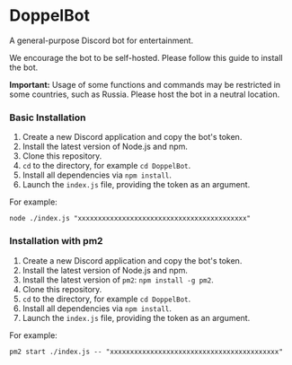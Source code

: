 # DoppelBot

A general-purpose Discord bot for entertainment.

We encourage the bot to be self-hosted. Please follow this guide to install the bot.

**Important:** Usage of some functions and commands may be restricted in some countries, such as Russia. Please host the bot in a neutral location.

### Basic Installation

1. Create a new Discord application and copy the bot's token.
2. Install the latest version of Node.js and npm.
3. Clone this repository.
4. `cd` to the directory, for example `cd DoppelBot`.
5. Install all dependencies via `npm install`.
6. Launch the `index.js` file, providing the token as an argument.

For example:
```
node ./index.js "xxxxxxxxxxxxxxxxxxxxxxxxxxxxxxxxxxxxxxxxxx"
```

### Installation with pm2

1. Create a new Discord application and copy the bot's token.
2. Install the latest version of Node.js and npm.
3. Install the latest version of `pm2`: `npm install -g pm2`.
4. Clone this repository.
5. `cd` to the directory, for example `cd DoppelBot`.
6. Install all dependencies via `npm install`.
7. Launch the `index.js` file, providing the token as an argument.

For example:
```
pm2 start ./index.js -- "xxxxxxxxxxxxxxxxxxxxxxxxxxxxxxxxxxxxxxxxxx"
```
